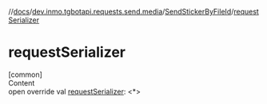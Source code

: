 //[docs](../../../index.md)/[dev.inmo.tgbotapi.requests.send.media](../index.md)/[SendStickerByFileId](index.md)/[requestSerializer](request-serializer.md)



# requestSerializer  
[common]  
Content  
open override val [requestSerializer](request-serializer.md): <*>  



